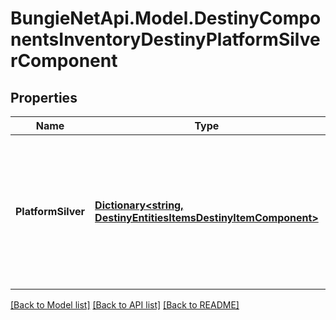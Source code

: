 # BungieNetApi.Model.DestinyComponentsInventoryDestinyPlatformSilverComponent
## Properties

Name | Type | Description | Notes
------------ | ------------- | ------------- | -------------
**PlatformSilver** | [**Dictionary&lt;string, DestinyEntitiesItemsDestinyItemComponent&gt;**](DestinyEntitiesItemsDestinyItemComponent.md) | If a Profile is played on multiple platforms, this is the silver they have for each platform, keyed by Membership Type. | [optional] 

[[Back to Model list]](../README.md#documentation-for-models) [[Back to API list]](../README.md#documentation-for-api-endpoints) [[Back to README]](../README.md)

